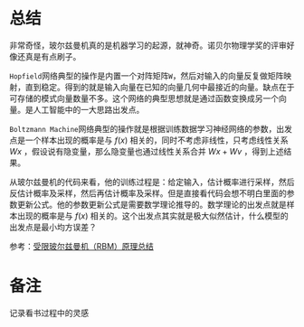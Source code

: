 # 总结
非常奇怪，玻尔兹曼机真的是机器学习的起源，就神奇。诺贝尔物理学奖的评审好像还真是有点刷子。

`Hopfield`网络典型的操作是内置一个对阵矩阵`W`，然后对输入的向量反复做矩阵映射，直到稳定。得到的就是输入向量在已知的向量几何中最接近的向量。缺点在于可存储的模式向量数量不多。这个网络的典型思想就是通过函数变换成另一个向量。是人工智能中的一大思路出发点。

`Boltzmann Machine`网络典型的操作就是根据训练数据学习神经网络的参数，出发点是一个样本出现的概率是与 $f(x)$ 相关的，同时不考虑非线性，只考虑线性关系 $Wx$ ，假设说有隐变量，那么隐变量也通过线性关系合并 $Wx+Wv$ ，得到上述结果。

从玻尔兹曼机的代码来看，他的训练过程是：给定输入，估计概率进行采样，然后反估计概率及采样，然后再估计概率及采样。但是直接看代码会想不明白里面的参数更新公式。他的参数更新公式是需要数学理论推导的。数学理论的出发点就是样本出现的概率是与 $f(x)$ 相关的。这个出发点其实就是极大似然估计，什么模型的出发点是最小均方误差？

参考：[受限玻尔兹曼机（RBM）原理总结](https://www.cnblogs.com/pinard/p/6530523.html)


















# 备注
记录看书过程中的灵感